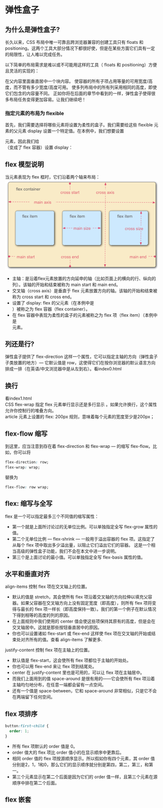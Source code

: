 # 弹性盒子
## 为什么是弹性盒子?  
长久以来，CSS 布局中唯一可靠且跨浏览器兼容的创建工具只有 floats 和 positioning。这两个工具大部分情况下都很好使，但是在某些方面它们具有一定的局限性，让人难以完成任务。

以下简单的布局需求是难以或不可能用这样的工具（ floats 和 positioning）方便且灵活的实现的：

在父内容里面垂直居中一个块内容。
使容器的所有子项占用等量的可用宽度/高度，而不管有多少宽度/高度可用。
使多列布局中的所有列采用相同的高度，即使它们包含的内容量不同。
正如你将在后面的章节中看到的一样，弹性盒子使得很多布局任务变得更加容易。让我们继续吧！  
### 指定元素的布局为 flexible
首先，我们需要选择将哪些元素将设置为柔性的盒子。我们需要给这些 flexible 元素的父元素 display 设置一个特定值。在本例中，我们想要设置 <article> 元素，因此我们给 <section>（变成了 flex 容器）设置 display：  
## flex 模型说明  
当元素表现为 flex 框时，它们沿着两个轴来布局：  
![](.Flexible_box_images/693beae6.png)  
- 主轴：是沿着flex元素放置的方向延申的轴（比如页面上的横向的行、纵向的列）。该轴的开始和结束被称为 main start 和 main end。  
- 交叉轴（cross axis）是垂直于 flex 元素放置方向的轴。该轴的开始和结束被称为 cross start 和 cross end。  
- 设置了 display: flex 的父元素（在本例中是 <section>）被称之为 flex 容器（flex container）。  
- 在 flex 容器中表现为柔性的盒子的元素被称之为 flex 项（flex item）（本例中是 <article> 元素。
## 列还是行?
弹性盒子提供了 flex-direction 这样一个属性，它可以指定主轴的方向（弹性盒子子类放置的地方）— 它默认值是 row，这使得它们在按你浏览器的默认语言方向排成一排（在英语/中文浏览器中是从左到右）。看index0.html  
## 换行  
看index1.html  
CSS flex-wrap 指定 flex 元素单行显示还是多行显示 。如果允许换行，这个属性允许你控制行的堆叠方向。  
article 元素上设置的 flex: 200px 规则，意味着每个元素的宽度至少是200px；
## flex-flow 缩写
到这里，应当注意到存在着 flex-direction 和 flex-wrap — 的缩写 flex-flow。比如，你可以将
```css
flex-direction: row;
flex-wrap: wrap;
```
替换为
```css
flex-flow: row wrap;
```
## flex: 缩写与全写  
flex 是一个可以指定最多三个不同值的缩写属性：  
- 第一个就是上面所讨论过的无单位比例。可以单独指定全写 flex-grow 属性的值。  
- 第二个无单位比例 — flex-shrink — 一般用于溢出容器的 flex 项。这指定了从每个 flex 项中取出多少溢出量，以阻止它们溢出它们的容器。 这是一个相当高级的弹性盒子功能，我们不会在本文中进一步说明。
- 第三个是上面讨论的最小值。可以单独指定全写 flex-basis 属性的值。  
## 水平和垂直对齐  
align-items 控制 flex 项在交叉轴上的位置。   
- 默认的值是 stretch，其会使所有 flex 项沿着交叉轴的方向拉伸以填充父容器。如果父容器在交叉轴方向上没有固定宽度（即高度），则所有 flex 项将变得与最长的 flex 项一样长（即高度保持一致）。我们的第一个例子在默认情况下得到相等的高度的列的原因。
- 在上面规则中我们使用的 center 值会使这些项保持其原有的高度，但是会在交叉轴居中。这就是那些按钮垂直居中的原因。
- 你也可以设置诸如 flex-start 或 flex-end 这样使 flex 项在交叉轴的开始或结束处对齐所有的值。查看 align-items 了解更多.
  
justify-content 控制 flex 项在主轴上的位置。 
- 默认值是 flex-start，这会使所有 flex 项都位于主轴的开始处。
- 你也可以用 flex-end 来让 flex 项到结尾处。
- center 在 justify-content 里也是可用的，可以让 flex 项在主轴居中。
- 而我们上面用到的值 space-around 是很有用的——它会使所有 flex 项沿着主轴均匀地分布，在任意一端都会留有一点空间。
- 还有一个值是 space-between，它和 space-around 非常相似，只是它不会在两端留下任何空间。
## flex 项排序
```css
button:first-child {
  order: 1;
}
```
- 所有 flex 项默认的 order 值是 0。
- order 值大的 flex 项比 order 值小的在显示顺序中更靠后。
- 相同 order 值的 flex 项按源顺序显示。所以假如你有四个元素，其 order 值分别是2，1，1和0，那么它们的显示顺序就分别是第四，第二，第三，和第一。
- 第三个元素显示在第二个后面是因为它们的 order 值一样，且第三个元素在源顺序中排在第二个后面。
## flex 嵌套


